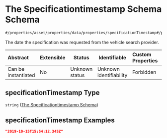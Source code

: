 # The Specificationtimestamp Schema Schema

```txt
#/properties/asset/properties/data/properties/specificationTimestamp#/properties/asset/properties/data/properties/specificationTimestamp
```

The date the specification was requested from the vehicle search provider.


| Abstract            | Extensible | Status         | Identifiable            | Custom Properties | Additional Properties | Access Restrictions | Defined In                                                                                          |
| :------------------ | ---------- | -------------- | ----------------------- | :---------------- | --------------------- | ------------------- | --------------------------------------------------------------------------------------------------- |
| Can be instantiated | No         | Unknown status | Unknown identifiability | Forbidden         | Allowed               | none                | [policy_transaction.schema.json\*](../../out/policy_transaction.schema.json "open original schema") |

## specificationTimestamp Type

`string` ([The Specificationtimestamp Schema](policy_transaction-properties-the-asset-schema-properties-the-data-schema-properties-the-specificationtimestamp-schema.md))

## specificationTimestamp Examples

```json
"2019-10-15T15:54:12.345Z"
```
